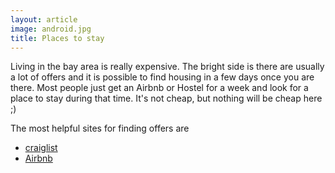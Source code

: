 ```yaml
---
layout: article
image: android.jpg
title: Places to stay
---
```



Living in the bay area is really expensive. The bright side is there are usually a lot of offers and it is possible to find housing in a few days once you are there. Most people just get an Airbnb or Hostel for a week and look for a place to stay during that time. It's not cheap, but nothing will be cheap here ;)

The most helpful sites for finding offers are 
 * [craiglist](http://sfbay.craigslist.org/search/hhh?)
 * [Airbnb](https://www.airbnb.com/)